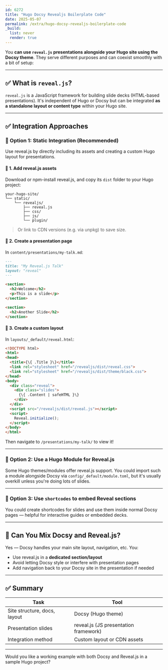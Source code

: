 ```yaml
---
id: 6272
title: "Hugo Docsy Revealjs Boilerplate Code"
date: 2025-05-07
permalink: /extra/hugo-docsy-revealjs-boilerplate-code
_build:
  list: never
  render: true
---
```



You **can use `reveal.js` presentations alongside your Hugo site using the Docsy theme**. They serve different purposes and can coexist smoothly with a bit of setup:

---

## ✅ What is `reveal.js`?

`reveal.js` is a JavaScript framework for building slide decks (HTML-based presentations). It's independent of Hugo or Docsy but can be integrated **as a standalone layout or content type** within your Hugo site.

---

## ✅ Integration Approaches

### 🔹 Option 1: **Static Integration (Recommended)**

Use reveal.js by directly including its assets and creating a custom Hugo layout for presentations.

#### 📁 1. Add reveal.js assets

Download or npm-install reveal.js, and copy its `dist` folder to your Hugo project:

```
your-hugo-site/
└── static/
    └── revealjs/
        ├── reveal.js
        ├── css/
        ├── js/
        └── plugin/
```

> Or link to CDN versions (e.g. via unpkg) to save size.

#### 📄 2. Create a presentation page

In `content/presentations/my-talk.md`:

```markdown
---
title: "My Reveal.js Talk"
layout: "reveal"
---

<section>
  <h2>Welcome</h2>
  <p>This is a slide</p>
</section>

<section>
  <h2>Another Slide</h2>
</section>
```

#### 🧱 3. Create a custom layout

In `layouts/_default/reveal.html`:

```html
<!DOCTYPE html>
<html>
<head>
  <title>{\{ .Title }\}</title>
  <link rel="stylesheet" href="/revealjs/dist/reveal.css">
  <link rel="stylesheet" href="/revealjs/dist/theme/black.css">
</head>
<body>
  <div class="reveal">
    <div class="slides">
      {\{ .Content | safeHTML }\}
    </div>
  </div>
  <script src="/revealjs/dist/reveal.js"></script>
  <script>
    Reveal.initialize();
  </script>
</body>
</html>
```

Then navigate to `/presentations/my-talk/` to view it!

---

### 🔹 Option 2: Use a Hugo Module for Reveal.js

Some Hugo themes/modules offer reveal.js support. You could import such a module alongside Docsy via `config/_default/module.toml`, but it's usually overkill unless you're doing lots of slides.

---

### 🔹 Option 3: Use `shortcodes` to embed Reveal sections

You could create shortcodes for slides and use them inside normal Docsy pages — helpful for interactive guides or embedded decks.

---

## 🧠 Can You Mix Docsy and Reveal.js?

Yes — Docsy handles your main site layout, navigation, etc. You:

* Use reveal.js in a **dedicated section/layout**
* Avoid letting Docsy style or interfere with presentation pages
* Add navigation back to your Docsy site in the presentation if needed

---

## ✅ Summary

| Task                         | Tool                                  |
| ---------------------------- | ------------------------------------- |
| Site structure, docs, layout | Docsy (Hugo theme)                    |
| Presentation slides          | reveal.js (JS presentation framework) |
| Integration method           | Custom layout or CDN assets           |

---

Would you like a working example with both Docsy and Reveal.js in a sample Hugo project?
